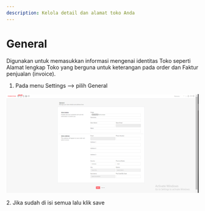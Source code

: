 ```yaml
---
description: Kelola detail dan alamat toko Anda
---
```


# General

Digunakan untuk memasukkan informasi mengenai identitas Toko seperti Alamat lengkap Toko yang berguna untuk keterangan pada order dan Faktur penjualan (invoice).

1. Pada menu Settings --> pilih General

![](<../../.gitbook/assets/image (78).png>)

2\. Jika sudah di isi semua lalu klik save
